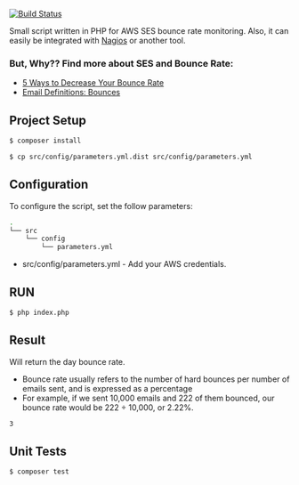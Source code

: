 [![Build Status](https://travis-ci.org/rsilveira65/ses-bounce-monitoring.svg?branch=master)](https://travis-ci.org/rsilveira65/ses-bounce-monitoring)

Small script written in PHP for AWS SES bounce rate monitoring. Also, it can easily be integrated with [Nagios]('https://www.nagios.org') or another tool.

### But, Why?? Find more about SES and Bounce Rate:
- [5 Ways to Decrease Your Bounce Rate](https://aws.amazon.com/blogs/ses/5-ways-to-decrease-your-bounce-rate/)
- [Email Definitions: Bounces](https://aws.amazon.com/blogs/ses/email-definitions-bounces/)

## Project Setup
```bash
$ composer install
```

```bash
$ cp src/config/parameters.yml.dist src/config/parameters.yml
```

## Configuration
To configure the script, set the follow parameters:
```bash
.
└── src
    └── config
        └── parameters.yml
```
- src/config/parameters.yml - Add your AWS credentials.

## RUN

```bash
$ php index.php
```

## Result
Will return the day bounce rate.
- Bounce rate usually refers to the number of hard bounces per number of emails sent, and is expressed as a percentage
- For example, if we sent 10,000 emails and 222 of them bounced, our bounce rate would be 222 ÷ 10,000, or 2.22%. 
```bash
3
```

## Unit Tests
```bash
$ composer test
```
